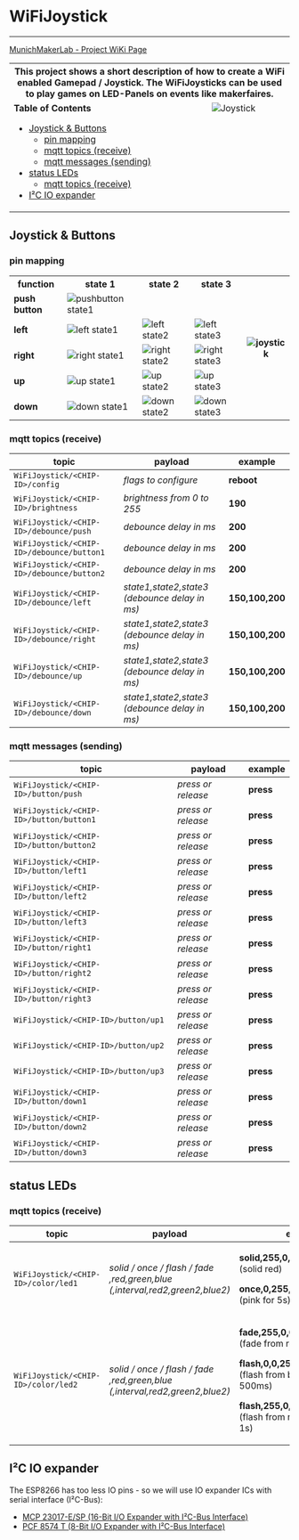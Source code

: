 # WiFiJoystick
--------------
[MunichMakerLab - Project WiKi Page](https://wiki.munichmakerlab.de/wiki/WiFiJoystick)
<table>
  <tr>
    <th colspan="2">
This project shows a short description of how to create a WiFi enabled Gamepad / Joystick. The WiFiJoysticks can be used to play games on LED-Panels on events like makerfaires.
    </th>
  </tr>
  <tr style="vertical-align: top;">
    <td vAlign="top">
      <strong>Table of Contents</strong>
      <ul>
        <li><a href="#joystick--buttons">Joystick & Buttons</a>
          <ul>
            <li><a href="#pin-mapping">pin mapping</a></li>
            <li><a href="#mqtt-topics-receive">mqtt topics (receive)</a></li>
            <li><a href="#mqtt-messages-sending">mqtt messages (sending)</a></li>
          </ul>
        </li>
        <li><a href="#status-leds">status LEDs</a>
          <ul>
            <li><a href="#mqtt-topics-receive-1">mqtt topics (receive)</a></li>
          </ul>
        </li>
        <li><a href="#ic-io-expander">I²C IO expander</a></li>
      </ul>
    </td>
    <td>
      <img src="https://wiki.munichmakerlab.de/w/images/thumb/7/7c/WiFiJoystick_joystick.jpg/300px-WiFiJoystick_joystick.jpg" alt="Joystick" />
    </td>
  </tr>
</table>

## Joystick & Buttons
### pin mapping
<table>
  <tr>
    <th>function</th>
    <th>state 1</th>
    <th>state 2</th>
    <th>state 3</th>
    <th rowspan="6"><img alt="joystick" src="https://wiki.munichmakerlab.de/w/images/thumb/7/7a/WiFiJoystick_pins_color.jpg/300px-WiFiJoystick_pins_color.jpg"></td>
  </tr>
  <tr>
    <td><strong>push button</strong></td>
    <td><img alt="pushbutton state1" src="https://wiki.munichmakerlab.de/w/images/thumb/a/a8/WiFiJoystick_pushbutton.png/50px-WiFiJoystick_pushbutton.png"></td>
    <td></td>
    <td></td>
  </tr>
  <tr>
    <td><strong>left</strong></td>
    <td><img alt="left state1" src="https://wiki.munichmakerlab.de/w/images/thumb/6/60/WiFiJoystick_left1.png/50px-WiFiJoystick_left1.png"></td>
    <td><img alt="left state2" src="https://wiki.munichmakerlab.de/w/images/thumb/b/b1/WiFiJoystick_left2.png/100px-WiFiJoystick_left2.png"></td>
    <td><img alt="left state3" src="https://wiki.munichmakerlab.de/w/images/thumb/4/44/WiFiJoystick_left3.png/150px-WiFiJoystick_left3.png"></td>
  </tr>
  <tr>
    <td><strong>right</strong></td>
    <td><img alt="right state1" src="https://wiki.munichmakerlab.de/w/images/thumb/e/e7/WiFiJoystick_right1.png/50px-WiFiJoystick_right1.png"></td>
    <td><img alt="right state2" src="https://wiki.munichmakerlab.de/w/images/thumb/a/aa/WiFiJoystick_right2.png/100px-WiFiJoystick_right2.png"></td>
    <td><img alt="right state3" src="https://wiki.munichmakerlab.de/w/images/thumb/e/e6/WiFiJoystick_right3.png/150px-WiFiJoystick_right3.png"></td>
  </tr>
  <tr>
    <td><strong>up</strong></td>
    <td><img alt="up state1" src="https://wiki.munichmakerlab.de/w/images/thumb/1/11/WiFiJoystick_up1.png/50px-WiFiJoystick_up1.png"></td>
    <td><img alt="up state2" src="https://wiki.munichmakerlab.de/w/images/thumb/2/2a/WiFiJoystick_up2.png/100px-WiFiJoystick_up2.png"></td>
    <td><img alt="up state3" src="https://wiki.munichmakerlab.de/w/images/thumb/b/b8/WiFiJoystick_up3.png/150px-WiFiJoystick_up3.png"></td>
  </tr>
  <tr>
    <td><strong>down</strong></td>
    <td><img alt="down state1" src="https://wiki.munichmakerlab.de/w/images/thumb/6/63/WiFiJoystick_down1.png/50px-WiFiJoystick_down1.png"></td>
    <td><img alt="down state2" src="https://wiki.munichmakerlab.de/w/images/thumb/7/71/WiFiJoystick_down2.png/100px-WiFiJoystick_down2.png"></td>
    <td><img alt="down state3" src="https://wiki.munichmakerlab.de/w/images/thumb/d/d0/WiFiJoystick_down3.png/150px-WiFiJoystick_down3.png"></td>
  </tr>
</table>

### mqtt topics (receive)
topic | payload | example
--- | --- | ---
`WiFiJoystick/<CHIP-ID>/config` | *flags to configure* | **reboot**
`WiFiJoystick/<CHIP-ID>/brightness` | *brightness from 0 to 255* | **190**
`WiFiJoystick/<CHIP-ID>/debounce/push` | *debounce delay in ms* | **200**
`WiFiJoystick/<CHIP-ID>/debounce/button1` | *debounce delay in ms* | **200**
`WiFiJoystick/<CHIP-ID>/debounce/button2` | *debounce delay in ms* | **200**
`WiFiJoystick/<CHIP-ID>/debounce/left` | *state1,state2,state3 (debounce delay in ms)* | **150,100,200**
`WiFiJoystick/<CHIP-ID>/debounce/right` | *state1,state2,state3 (debounce delay in ms)* | **150,100,200**
`WiFiJoystick/<CHIP-ID>/debounce/up` | *state1,state2,state3 (debounce delay in ms)* | **150,100,200**
`WiFiJoystick/<CHIP-ID>/debounce/down` | *state1,state2,state3 (debounce delay in ms)* | **150,100,200**

### mqtt messages (sending)
topic | payload | example
--- | --- | ---
`WiFiJoystick/<CHIP-ID>/button/push` | *press or release* | **press**
`WiFiJoystick/<CHIP-ID>/button/button1` | *press or release* | **press**
`WiFiJoystick/<CHIP-ID>/button/button2` | *press or release* | **press**
`WiFiJoystick/<CHIP-ID>/button/left1` | *press or release* | **press**
`WiFiJoystick/<CHIP-ID>/button/left2` | *press or release* | **press**
`WiFiJoystick/<CHIP-ID>/button/left3` | *press or release* | **press**
`WiFiJoystick/<CHIP-ID>/button/right1` | *press or release* | **press**
`WiFiJoystick/<CHIP-ID>/button/right2` | *press or release* | **press**
`WiFiJoystick/<CHIP-ID>/button/right3` | *press or release* | **press**
`WiFiJoystick/<CHIP-ID>/button/up1` | *press or release* | **press**
`WiFiJoystick/<CHIP-ID>/button/up2` | *press or release* | **press**
`WiFiJoystick/<CHIP-ID>/button/up3` | *press or release* | **press**
`WiFiJoystick/<CHIP-ID>/button/down1` | *press or release* | **press**
`WiFiJoystick/<CHIP-ID>/button/down2` | *press or release* | **press**
`WiFiJoystick/<CHIP-ID>/button/down3` | *press or release* | **press**

## status LEDs
### mqtt topics (receive)
topic | payload | example
--- | --- | ---
`WiFiJoystick/<CHIP-ID>/color/led1` | *solid / once / flash / fade ,red,green,blue (,interval,red2,green2,blue2)* | <p>**solid,255,0,0**<br/>(solid red)</p><p>**once,0,255,255,5000**<br/>(pink for 5s)</p>
`WiFiJoystick/<CHIP-ID>/color/led2` | *solid / once / flash / fade ,red,green,blue (,interval,red2,green2,blue2)* | <p>**fade,255,0,0,2000,0,255,0**<br/>(fade from red to green in 2s)</p><p>**flash,0,0,255,500**<br/>(flash from blue to black every 500ms)</p><p>**flash,255,0,0,1000,255,255,0**<br/>(flash from red to yellow every 1s)</p>

## I²C IO expander
The ESP8266 has too less IO pins - so we will use IO expander ICs with serial interface (I²C-Bus):

* [MCP 23017-E/SP (16-Bit I/O Expander with I²C-Bus Interface)](https://www.reichelt.de/index.html?ACTION=3;ARTICLE=140074;SEARCH=MCP%2023017-E/SP)
* [PCF 8574 T (8-Bit I/O Expander with I²C-Bus Interface)](https://www.reichelt.de/PCF-8574-T/3/index.html?&ACTION=3&LA=446&ARTICLE=39885&artnr=PCF+8574+T&SEARCH=PCF+8574+T)

